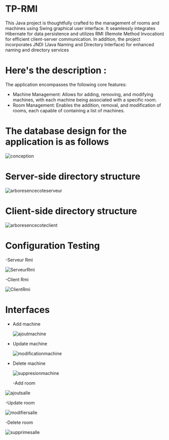 # TP-RMI
This Java project is thoughtfully crafted to the management of rooms and machines using  Swing graphical user interface. It seamlessly integrates Hibernate for data persistence and utilizes RMI (Remote Method Invocation) for efficient client-server communication. In addition, the project incorporates JNDI (Java Naming and Directory Interface) for enhanced naming and directory services
# Here's the description :
The application encompasses the following core features:
- Machine Management:
Allows for adding, removing, and modifying machines, with each machine being associated with a specific room.
- Room Management:
Enables the addition, removal, and modification of rooms, each capable of containing a list of machines.
# The database design for the application is as follows
![conception](https://github.com/Oussama-Errahimi20032/TP-RMI/assets/147452642/96387752-baba-4126-a857-a2fbd4c13f37)
# Server-side directory structure 
![arboresencecoteserveur](https://github.com/Oussama-Errahimi20032/TP-RMI/assets/147452642/9058e9fa-56b6-4129-b0b8-8209375be273)
# Client-side directory structure 
![arboresencecoteclient](https://github.com/Oussama-Errahimi20032/TP-RMI/assets/147452642/01410def-3b53-4133-a354-e44f65f57efb)
# Configuration Testing
-Serveur Rmi

![ServeurRmi](https://github.com/Oussama-Errahimi20032/TP-RMI/assets/147452642/43ad9b92-cdbb-4214-9f72-6755f0c6bdab)

-Client Rmi

![ClientRmi](https://github.com/Oussama-Errahimi20032/TP-RMI/assets/147452642/ef3b556a-636d-449e-b307-c1106b0dddd7)

# Interfaces
- Add machine

  ![ajoutmachine](https://github.com/Oussama-Errahimi20032/TP-RMI/assets/147452642/9941d46d-ad29-44f5-a891-fb9b1651f6f3)

- Update machine

  ![modificationmachine](https://github.com/Oussama-Errahimi20032/TP-RMI/assets/147452642/d0dd1fae-e7cb-4f25-b27b-bd697ca19f57)
- Delete machine

  ![suppresionmachine](https://github.com/Oussama-Errahimi20032/TP-RMI/assets/147452642/174b516c-444a-4c9d-96bd-59e2681044b0)

  -Add room

![ajoutsalle](https://github.com/Oussama-Errahimi20032/TP-RMI/assets/147452642/e2502c63-c6c8-4a36-aabc-f671d16fd5d6)

  -Update room

  ![modifiersalle](https://github.com/Oussama-Errahimi20032/TP-RMI/assets/147452642/4a1723db-e42a-4577-8563-a66540776c19)

  -Delete room

  ![supprimesalle](https://github.com/Oussama-Errahimi20032/TP-RMI/assets/147452642/bc6b08ea-6eaf-4bde-8454-32d075f07415)

  

